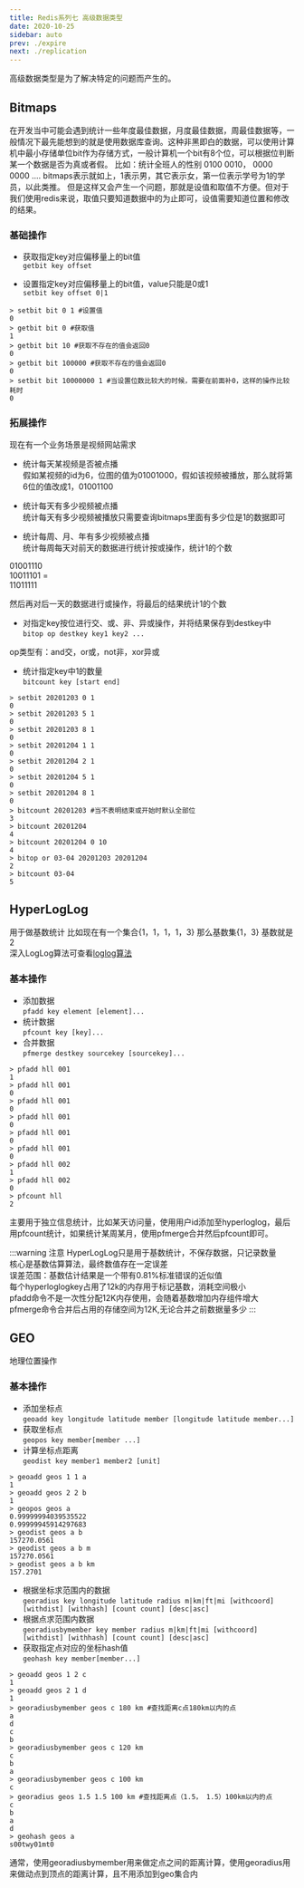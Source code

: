 ```yaml
---
title: Redis系列七 高级数据类型
date: 2020-10-25
sidebar: auto
prev: ./expire
next: ./replication
---
```


高级数据类型是为了解决特定的问题而产生的。
## Bitmaps
在开发当中可能会遇到统计一些年度最佳数据，月度最佳数据，周最佳数据等，一般情况下最先能想到的就是使用数据库查询。这种非黑即白的数据，可以使用计算机中最小存储单位bit作为存储方式，一般计算机一个bit有8个位，可以根据位判断某一个数据是否为真或者假。
比如：统计全班人的性别  0100 0010， 0000 0000 ....
bitmaps表示就如上，1表示男，其它表示女，第一位表示学号为1的学员，以此类推。
但是这样又会产生一个问题，那就是设值和取值不方便。但对于我们使用redis来说，取值只要知道数据中的为止即可，设值需要知道位置和修改的结果。

### 基础操作
- 获取指定key对应偏移量上的bit值  
`getbit key offset`

- 设置指定key对应偏移量上的bit值，value只能是0或1  
`setbit key offset 0|1`


```shell
> setbit bit 0 1 #设置值
0
> getbit bit 0 #获取值
1
> getbit bit 10 #获取不存在的值会返回0
0
> getbit bit 100000 #获取不存在的值会返回0
0
> setbit bit 10000000 1 #当设置位数比较大的时候，需要在前面补0，这样的操作比较耗时
0
```

### 拓展操作
现在有一个业务场景是视频网站需求
- 统计每天某视频是否被点播  
假如某视频的id为6，位图的值为01001000，假如该视频被播放，那么就将第6位的值改成1，01001100

- 统计每天有多少视频被点播  
统计每天有多少视频被播放只需要查询bitmaps里面有多少位是1的数据即可

- 统计每周、月、年有多少视频被点播  
统计每周每天对前天的数据进行统计按或操作，统计1的个数

01001110   
10011101 =   
11011111  

然后再对后一天的数据进行或操作，将最后的结果统计1的个数

- 对指定key按位进行交、或、非、异或操作，并将结果保存到destkey中  
`bitop op destkey key1 key2 ...`  

op类型有：and交，or或，not非，xor异或

- 统计指定key中1的数量  
`bitcount key [start end]`

```shell
> setbit 20201203 0 1
0
> setbit 20201203 5 1
0
> setbit 20201203 8 1
0
> setbit 20201204 1 1
0
> setbit 20201204 2 1
0
> setbit 20201204 5 1
0
> setbit 20201204 8 1
0
> bitcount 20201203 #当不表明结束或开始时默认全部位
3
> bitcount 20201204
4
> bitcount 20201204 0 10
4
> bitop or 03-04 20201203 20201204
2
> bitcount 03-04
5
```

## HyperLogLog
用于做基数统计
比如现在有一个集合{1，1，1，1，3} 那么基数集{1，3} 基数就是2  
深入LogLog算法可查看[loglog算法](https://blog.csdn.net/firenet1/article/details/77247649)

### 基本操作
- 添加数据  
`pfadd key element [element]...`
- 统计数据  
`pfcount key [key]...`
- 合并数据  
`pfmerge destkey sourcekey [sourcekey]...`

```shell
> pfadd hll 001
1
> pfadd hll 001
0
> pfadd hll 001
0
> pfadd hll 001
0
> pfadd hll 001
0
> pfadd hll 001
0
> pfadd hll 002
1
> pfadd hll 002
0
> pfcount hll
2
```
主要用于独立信息统计，比如某天访问量，使用用户id添加至hyperloglog，最后用pfcount统计，如果统计某周某月，使用pfmerge合并然后pfcount即可。

:::warning 注意
HyperLogLog只是用于基数统计，不保存数据，只记录数量  
核心是基数估算算法，最终数值存在一定误差  
误差范围：基数估计结果是一个带有0.81%标准错误的近似值  
每个hyperloglogkey占用了12k的内存用于标记基数，消耗空间极小  
pfadd命令不是一次性分配12K内存使用，会随着基数增加内存组件增大  
pfmerge命令合并后占用的存储空间为12K,无论合并之前数据量多少
:::

## GEO
地理位置操作

### 基本操作
- 添加坐标点  
`geoadd key longitude latitude member [longitude latitude member...]`  
- 获取坐标点  
`geopos key member[member ...]`
- 计算坐标点距离  
`geodist key member1 member2 [unit]`

```shell
> geoadd geos 1 1 a
1
> geoadd geos 2 2 b
1
> geopos geos a
0.99999994039535522
0.99999945914297683
> geodist geos a b
157270.0561
> geodist geos a b m
157270.0561
> geodist geos a b km
157.2701
```

- 根据坐标求范围内的数据  
`georadius key longitude latitude radius m|km|ft|mi [withcoord] [withdist] [withhash] [count count] [desc|asc]`
- 根据点求范围内数据  
`georadiusbymember key member radius m|km|ft|mi [withcoord] [withdist] [withhash] [count count] [desc|asc]`
- 获取指定点对应的坐标hash值   
`geohash key member[member...]`

```shell
> geoadd geos 1 2 c
1
> geoadd geos 2 1 d
1
> georadiusbymember geos c 180 km #查找距离c点180km以内的点
a
d
c
b
> georadiusbymember geos c 120 km
c
b
a
> georadiusbymember geos c 100 km
c
> georadius geos 1.5 1.5 100 km #查找距离点（1.5， 1.5）100km以内的点
c
b
a
d
> geohash geos a
s00twy01mt0
```

通常，使用georadiusbymember用来做定点之间的距离计算，使用georadius用来做动点到顶点的距离计算，且不用添加到geo集合内